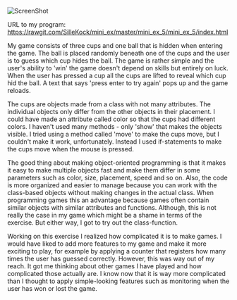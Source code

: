 ![ScreenShot](https://github.com/SilleKock/mini_ex/blob/master/mini_ex_5/Sk%C3%A6rmbillede%202018-03-11%20kl.%2014.48.16.png)

URL to my program: https://rawgit.com/SilleKock/mini_ex/master/mini_ex_5/mini_ex_5/index.html
 
My game consists of three cups and one ball that is hidden when entering the game. The ball is placed randomly beneath one of the cups and the user is to guess which cup hides the ball. The game is rather simple and the user's ability to 'win' the game doesn't depend on skills but entirely on luck. When the user has pressed a cup all the cups are lifted to reveal which cup hid the ball. A text that says 'press enter to try again' pops up and the game reloads. 

The cups are objects made from a class with not many attributes. The individual objects only differ from the other objects in their placement. I could have made an attribute called color so that the cups had different colors. I haven't used many methods - only 'show' that makes the objects visible. I tried using a method called 'move' to make the cups move, but I couldn't make it work, unfortunately. Instead I used if-statements to make the cups move when the mouse is pressed. 

The good thing about making object-oriented programming is that it makes it easy to make multiple objects fast and make them differ in some parameters such as color, size, placement, speed and so on. Also, the code is more organized and easier to manage because you can work with the class-based objects without making changes in the actual class. When programming games this an advantage because games often contain similar objects with similar attributes and functions. Although, this is not really the case in my game which might be a shame in terms of the exercise. But either way, I got to try out the class-function. 

Working on this exercise I realized how complicated it is to make games. I would have liked to add more features to my game and make it more exciting to play, for example by applying a counter that registers how many times the user has guessed correctly. However, this was way out of my reach. It got me thinking about other games I have played and how complicated those actually are. I know now that it is way more complicated than I thought to apply simple-looking features such as monitoring when the user has won or lost the game. 
